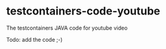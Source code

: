# testcontainers-code-youtube
The testcontainers JAVA code for youtube video


Todo: add the code ;-) 
